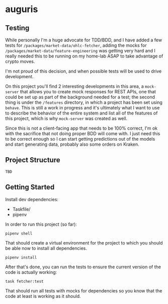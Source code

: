 # auguris

## Testing

While personally I'm a huge advocate for TDD/BDD, and I have added a few tests for `/packages/market-data/ohlc-fetcher`, adding the mocks for `/packages/market-data/feature-engineering` was getting very hard and I really needed this to be running on my home-lab ASAP to take advantage of crypto moves.

I'm not proud of this decision, and when possible tests will be used to drive development.

On this project you'll find 2 interesting developments in this area, a `mock-server` that allows you to create mock responses for REST APIs, one that could be set up as part of the background needed for a test; the second thing is under the `/features` directory, in which a project has been set using `behave`. This is still a work in progress and it's ultimately what I want to use to describe the behavior of the entire system and list all of the features of this project, which is why `mock-server` was created as well.

Since this is not a client-facing app that needs to be 100% correct, I'm ok with the sacrifice that not doing proper BDD will come with. I just need this to be correct enough so I can start getting predictions out of the models and start generating data, probably also some orders on Kraken.

## Project Structure
```
TBD
```

## Getting Started

Install dev dependencies:
- Taskfile/
- pipenv

In order to run this project (so far):
```shell
pipenv shell
```
That should create a virtual environment for the project to which you should be able now to install all dependencies.
```shell
pipenv install
```

After that's done, you can run the tests to ensure the current version of the code is actually working:
```shell
task fetcher:test
```
That should run all tests with mocks for dependencies so you know that the code at least is working as it should.
